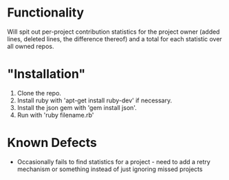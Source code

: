 Functionality
=============

Will spit out per-project contribution statistics for the project owner (added lines, deleted lines, the difference thereof) and a total for each statistic over all owned repos.

"Installation"
==============

1. Clone the repo.
2. Install ruby with 'apt-get install ruby-dev' if necessary.
3. Install the json gem with 'gem install json'.
4. Run with 'ruby filename.rb'

Known Defects
=============

- Occasionally fails to find statistics for a project - need to add a retry mechanism or something instead of just ignoring missed projects
